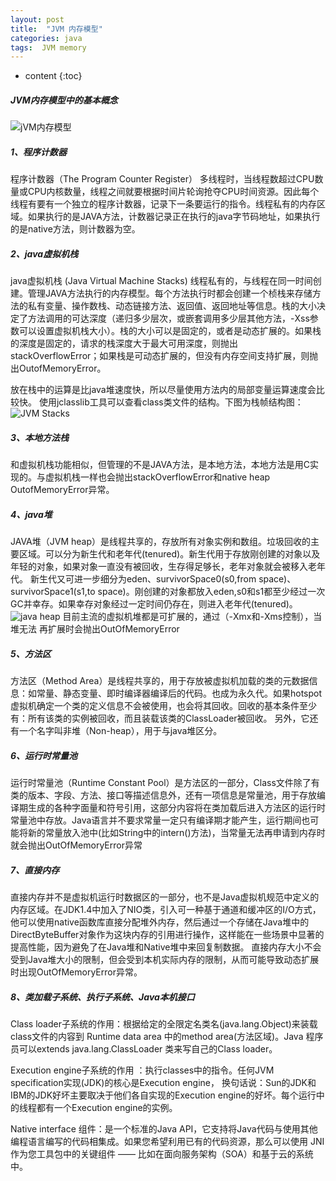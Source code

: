 ```yaml
---
layout: post
title:  "JVM 内存模型"
categories: java
tags:  JVM memory
---
```


* content
{:toc}


##### JVM内存模型中的基本概念




![jVM内存模型](http://img.blog.csdn.net/20131231175136859?watermark/2/text/aHR0cDovL2Jsb2cuY3Nkbi5uZXQva2luZ29md29ybGQ=/font/5a6L5L2T/fontsize/400/fill/I0JBQkFCMA==/dissolve/70/gravity/SouthEast)

##### 1、程序计数器

程序计数器（The Program Counter Register）
多线程时，当线程数超过CPU数量或CPU内核数量，线程之间就要根据时间片轮询抢夺CPU时间资源。因此每个线程有要有一个独立的程序计数器，记录下一条要运行的指令。线程私有的内存区域。如果执行的是JAVA方法，计数器记录正在执行的java字节码地址，如果执行的是native方法，则计数器为空。

##### 2、java虚拟机栈

java虚拟机栈 (Java Virtual Machine Stacks)
线程私有的，与线程在同一时间创建。管理JAVA方法执行的内存模型。每个方法执行时都会创建一个桢栈来存储方法的私有变量、操作数栈、动态链接方法、返回值、返回地址等信息。栈的大小决定了方法调用的可达深度（递归多少层次，或嵌套调用多少层其他方法，-Xss参数可以设置虚拟机栈大小）。栈的大小可以是固定的，或者是动态扩展的。如果栈的深度是固定的，请求的栈深度大于最大可用深度，则抛出stackOverflowError；如果栈是可动态扩展的，但没有内存空间支持扩展，则抛出OutofMemoryError。

放在栈中的运算是比java堆速度快，所以尽量使用方法内的局部变量运算速度会比较快。
使用jclasslib工具可以查看class类文件的结构。下图为栈帧结构图：
![JVM Stacks](http://img.blog.csdn.net/20140101100938109?watermark/2/text/aHR0cDovL2Jsb2cuY3Nkbi5uZXQva2luZ29md29ybGQ=/font/5a6L5L2T/fontsize/400/fill/I0JBQkFCMA==/dissolve/70/gravity/SouthEast)

##### 3、本地方法栈

和虚拟机栈功能相似，但管理的不是JAVA方法，是本地方法，本地方法是用C实现的。与虚拟机栈一样也会抛出stackOverflowError和native heap OutofMemoryError异常。

##### 4、java堆

JAVA堆（JVM heap）是线程共享的，存放所有对象实例和数组。垃圾回收的主要区域。可以分为新生代和老年代(tenured)。新生代用于存放刚创建的对象以及年轻的对象，如果对象一直没有被回收，生存得足够长，老年对象就会被移入老年代。
新生代又可进一步细分为eden、survivorSpace0(s0,from space)、survivorSpace1(s1,to space)。刚创建的对象都放入eden,s0和s1都至少经过一次GC并幸存。如果幸存对象经过一定时间仍存在，则进入老年代(tenured)。
![java heap](http://img.blog.csdn.net/20140101101922203?watermark/2/text/aHR0cDovL2Jsb2cuY3Nkbi5uZXQva2luZ29md29ybGQ=/font/5a6L5L2T/fontsize/400/fill/I0JBQkFCMA==/dissolve/70/gravity/SouthEast)
目前主流的虚拟机堆都是可扩展的，通过（-Xmx和-Xms控制），当堆无法 再扩展时会抛出OutOfMemoryError

##### 5、方法区

方法区（Method Area）是线程共享的，用于存放被虚拟机加载的类的元数据信息：如常量、静态变量、即时编译器编译后的代码。也成为永久代。如果hotspot虚拟机确定一个类的定义信息不会被使用，也会将其回收。回收的基本条件至少有：所有该类的实例被回收，而且装载该类的ClassLoader被回收。
另外，它还有一个名字叫非堆（Non-heap），用于与java堆区分。

##### 6、运行时常量池

运行时常量池（Runtime Constant Pool）是方法区的一部分，Class文件除了有类的版本、字段、方法、接口等描述信息外，还有一项信息是常量池，用于存放编译期生成的各种字面量和符号引用，这部分内容将在类加载后进入方法区的运行时常量池中存放。Java语言并不要求常量一定只有编译期才能产生，运行期间也可能将新的常量放入池中(比如String中的intern()方法)，当常量无法再申请到内存时就会抛出OutOfMemoryError异常

##### 7、直接内存

直接内存并不是虚拟机运行时数据区的一部分，也不是Java虚拟机规范中定义的内存区域。在JDK1.4中加入了NIO类，引入可一种基于通道和缓冲区的I/O方式，他可以使用native函数库直接分配堆外内存，然后通过一个存储在Java堆中的DirectByteBuffer对象作为这块内存的引用进行操作，这样能在一些场景中显著的提高性能，因为避免了在Java堆和Native堆中来回复制数据。
直接内存大小不会受到Java堆大小的限制，但会受到本机实际内存的限制，从而可能导致动态扩展时出现OutOfMemoryError异常。

##### 8、类加载子系统、执行子系统、Java本机接口
Class loader子系统的作用：根据给定的全限定名类名(java.lang.Object)来装载class文件的内容到 Runtime data area 中的method area(方法区域)。Java 程序员可以extends java.lang.ClassLoader 类来写自己的Class loader。

Execution engine子系统的作用 ：执行classes中的指令。任何JVM specification实现(JDK)的核心是Execution engine， 换句话说：Sun的JDK和IBM的JDK好坏主要取决于他们各自实现的Execution engine的好坏。每个运行中的线程都有一个Execution engine的实例。

Native interface 组件：是一个标准的Java API，它支持将Java代码与使用其他编程语言编写的代码相集成。如果您希望利用已有的代码资源，那么可以使用 JNI作为您工具包中的关键组件 —— 比如在面向服务架构（SOA）和基于云的系统中。